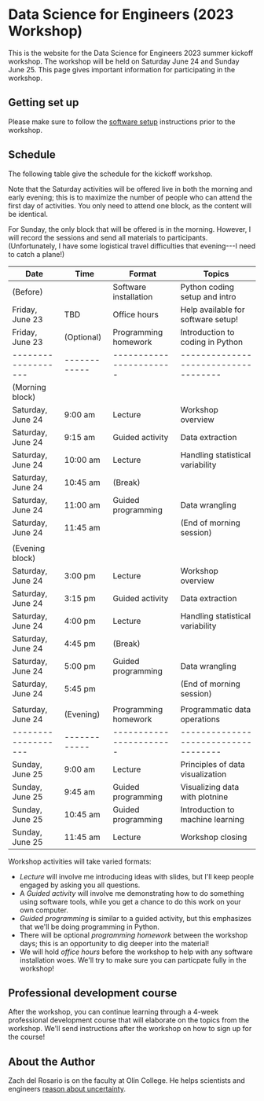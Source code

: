 # Data Science for Engineers (2023 Workshop)

This is the website for the Data Science for Engineers 2023 summer kickoff workshop. The workshop will be held on Saturday June 24 and Sunday June 25. This page gives important information for participating in the workshop.

## Getting set up

Please make sure to follow the [software setup](https://zdelrosario.github.io/ds4e-workshop/setup.html) instructions prior to the workshop.

## Schedule

The following table give the schedule for the kickoff workshop.

Note that the Saturday activities will be offered live in both the morning and early evening; this is to maximize the number of people who can attend the first day of activities. You only need to attend one block, as the content will be identical.

For Sunday, the only block that will be offered is in the morning. However, I will record the sessions and send all materials to participants. (Unfortunately, I have some logistical travel difficulties that evening---I need to catch a plane!)

| Date              | Time       | Format                | Topics                             |
|-------------------|------------|-----------------------|------------------------------------|
| (Before)          |            | Software installation | Python coding setup and intro      |
| Friday, June 23   | TBD        | Office hours          | Help available for software setup! |
| Friday, June 23   | (Optional) | Programming homework  | Introduction to coding in Python   |
|-------------------|------------|-----------------------|------------------------------------|
| (Morning block)   |            |                       |                                    |
| Saturday, June 24 | 9:00 am    | Lecture               | Workshop overview                  |
| Saturday, June 24 | 9:15 am    | Guided activity       | Data extraction                    |
| Saturday, June 24 | 10:00 am   | Lecture               | Handling statistical variability   |
| Saturday, June 24 | 10:45 am   | (Break)               |                                    |
| Saturday, June 24 | 11:00 am   | Guided programming    | Data wrangling                     |
| Saturday, June 24 | 11:45 am   |                       | (End of morning session)           |
|                   |            |                       |                                    |
| (Evening block)   |            |                       |                                    |
| Saturday, June 24 | 3:00 pm    | Lecture               | Workshop overview                  |
| Saturday, June 24 | 3:15 pm    | Guided activity       | Data extraction                    |
| Saturday, June 24 | 4:00 pm    | Lecture               | Handling statistical variability   |
| Saturday, June 24 | 4:45 pm    | (Break)               |                                    |
| Saturday, June 24 | 5:00 pm    | Guided programming    | Data wrangling                     |
| Saturday, June 24 | 5:45 pm    |                       | (End of morning session)           |
|                   |            |                       |                                    |
| Saturday, June 24 | (Evening)  | Programming homework  | Programmatic data operations       |
|-------------------|------------|-----------------------|------------------------------------|
| Sunday, June 25   | 9:00 am    | Lecture               | Principles of data visualization   |
| Sunday, June 25   | 9:45 am    | Guided programming    | Visualizing data with plotnine     |
| Sunday, June 25   | 10:45 am   | Guided programming    | Introduction to machine learning   |
| Sunday, June 25   | 11:45 am   | Lecture               | Workshop closing                   |

Workshop activities will take varied formats:

- *Lecture* will involve me introducing ideas with slides, but I'll keep people engaged by asking you all questions.
- A *Guided activity* will involve me demonstrating how to do something using software tools, while you get a chance to do this work on your own computer.
- *Guided programming* is similar to a guided activity, but this emphasizes that we'll be doing programming in Python.
- There will be optional *programming homework* between the workshop days; this is an opportunity to dig deeper into the material!
- We will hold *office hours* before the workshop to help with any software installation woes. We'll try to make sure you can particpate fully in the workshop!

## Professional development course

After the workshop, you can continue learning through a 4-week professional development course that will elaborate on the topics from the workshop. We'll send instructions after the workshop on how to sign up for the course!

<!-- ## Binder Option for Broken Python Installation -->

<!-- If you haven't managed to get your python installation working, use the following link to launch the materials in a cloud-based environment: [![Binder](https://mybinder.org/badge_logo.svg)](https://mybinder.org/v2/gh/zdelrosario/mi101/build) -->

<!-- **Be warned that you cannot save your work in Binder!** -->


## About the Author

Zach del Rosario is on the faculty at Olin College. He helps scientists and engineers [reason about uncertainty](https://www.zdelrosario.com/).
